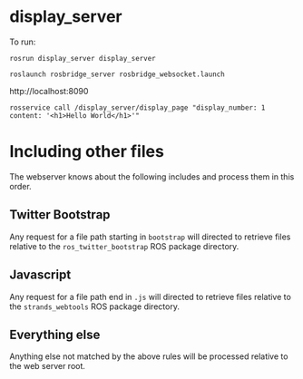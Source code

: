 display_server
==============
To run:

```
rosrun display_server display_server
```

```
roslaunch rosbridge_server rosbridge_websocket.launch 
```

http://localhost:8090

```
rosservice call /display_server/display_page "display_number: 1
content: '<h1>Hello World</h1>'" 
```


# Including other files

The webserver knows about the following includes and process them in this order.

## Twitter Bootstrap

Any request for a file path starting in `bootstrap` will directed to retrieve files relative to the `ros_twitter_bootstrap` ROS package directory.

## Javascript

Any request for a file path end in `.js` will directed to retrieve files relative to the `strands_webtools` ROS package directory.

## Everything else

Anything else not matched by the above rules will be processed relative to the web server root.